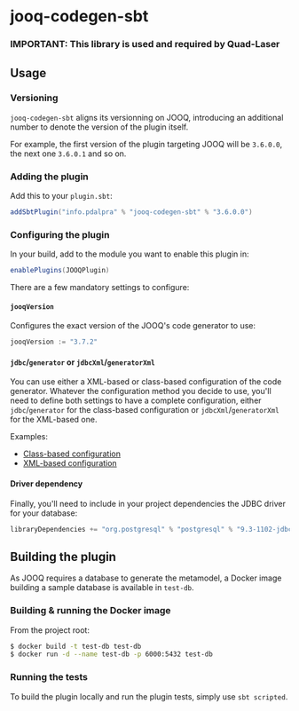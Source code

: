jooq-codegen-sbt
================

### IMPORTANT: This library is used and required by Quad-Laser

## Usage

### Versioning

`jooq-codegen-sbt` aligns its versionning on JOOQ, introducing an additional number to denote the version of the plugin itself.

For example, the first version of the plugin targeting JOOQ will be `3.6.0.0`, the next one `3.6.0.1` and so on. 

### Adding the plugin

Add this to your `plugin.sbt`:

```scala
addSbtPlugin("info.pdalpra" % "jooq-codegen-sbt" % "3.6.0.0")
```

### Configuring the plugin

In your build, add to the module you want to enable this plugin in:

```scala
enablePlugins(JOOQPlugin)
```

There are a few mandatory settings to configure:

#### `jooqVersion`

Configures the exact version of the JOOQ's code generator to use:

```scala
jooqVersion := "3.7.2"
```

#### `jdbc`/`generator` or `jdbcXml`/`generatorXml`

You can use either a XML-based or class-based configuration of the code generator.
Whatever the configuration method you decide to use, you'll need to define both settings to have a complete configuration, either `jdbc`/`generator` for the class-based configuration or `jdbcXml`/`generatorXml` for the XML-based one.

Examples:

* [Class-based configuration](https://github.com/pdalpra/jooq-codegen-sbt/blob/master/src/sbt-test/jooq-codegen-sbt/caseclasses-config/build.sbt)
* [XML-based configuration](https://github.com/pdalpra/jooq-codegen-sbt/blob/master/src/sbt-test/jooq-codegen-sbt/xml-config/build.sbt)

#### Driver dependency

Finally, you'll need to include in your project dependencies the JDBC driver for your database: 

```scala
libraryDependencies += "org.postgresql" % "postgresql" % "9.3-1102-jdbc41" % "runtime"
```


## Building the plugin

As JOOQ requires a database to generate the metamodel, a Docker image building a sample database  is available in `test-db`.

### Building & running the Docker image

From the project root:

```bash
$ docker build -t test-db test-db
$ docker run -d --name test-db -p 6000:5432 test-db
```

### Running the tests

To build the plugin locally and run the plugin tests, simply use `sbt scripted`.
